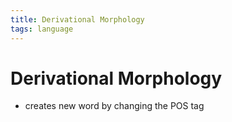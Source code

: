 ```yaml
---
title: Derivational Morphology
tags: language
---
```


# Derivational Morphology
- creates new word by changing the POS tag


